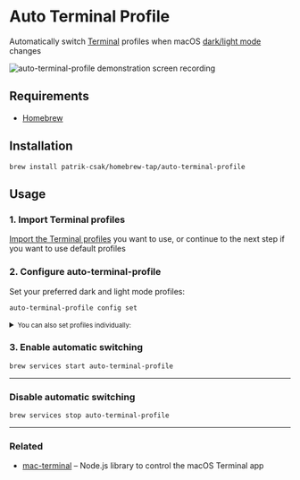 # Auto Terminal Profile

Automatically switch [Terminal](https://en.wikipedia.org/wiki/Terminal_%28macOS%29) profiles when macOS [dark/light mode](https://support.apple.com/guide/mac-help/use-a-light-or-dark-appearance-mchl52e1c2d2/mac) changes

![auto-terminal-profile demonstration screen recording](./documentation/demo.gif)

## Requirements

- [Homebrew](https://brew.sh)

## Installation

```shell
brew install patrik-csak/homebrew-tap/auto-terminal-profile
```

## Usage

### 1. Import Terminal profiles

[Import the Terminal profiles](https://support.apple.com/guide/terminal/import-and-export-terminal-profiles-trml4299c696/mac) you want to use, or continue to the next step if you want to use default profiles

### 2. Configure auto-terminal-profile

Set your preferred dark and light mode profiles:

```shell
auto-terminal-profile config set
```

<details>
<summary><small>You can also set profiles individually:</small></summary>

```shell
auto-terminal-profile config set dark 'Clear Dark'
auto-terminal-profile config set light 'Clear Light'
```

</details>

### 3. Enable automatic switching

```shell
brew services start auto-terminal-profile
```

---

### Disable automatic switching

```shell
brew services stop auto-terminal-profile
```

---

### Related

- [mac-terminal](https://github.com/patrik-csak/mac-terminal) – Node.js library to control the macOS Terminal app
